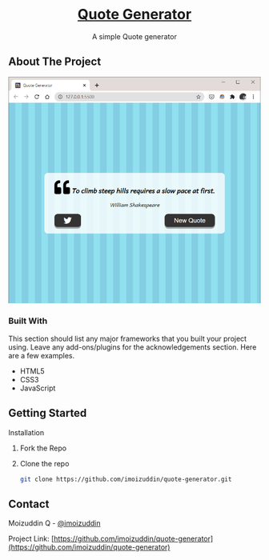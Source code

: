 <!-- PROJECT LOGO -->
<br />

<p align="center">
  <a href="https://github.com/imoizuddin/quote-generator">
    <h1 align="center">Quote Generator</h1>
  </a>


  <p align="center">
    A simple Quote generator
    <br />
  </p>
</p>

<!-- ABOUT THE PROJECT -->

## About The Project

![ScreenShot](/screenshots/quote-sc.png)

### Built With

This section should list any major frameworks that you built your project using. Leave any add-ons/plugins for the acknowledgements section. Here are a few examples.

- HTML5
- CSS3
- JavaScript

<!-- GETTING STARTED -->

## Getting Started

Installation

1. Fork the Repo
2. Clone the repo
   ```sh
   git clone https://github.com/imoizuddin/quote-generator.git
   ```
   
   <!-- CONTACT -->

## Contact

Moizuddin Q - [@imoizuddin](https://twitter.com/imoizuddin)

Project Link: [https://github.com/imoizuddin/quote-generator](https://github.com/imoizuddin/quote-generator)

